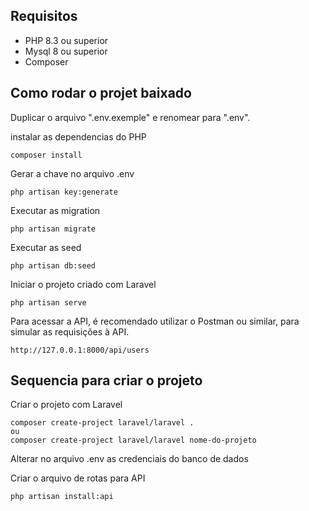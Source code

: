 ## Requisitos

* PHP 8.3 ou superior 
* Mysql 8 ou superior
* Composer

## Como rodar o projet baixado

Duplicar o arquivo ".env.exemple" e renomear para ".env".<br>

instalar as dependencias do PHP
```
composer install
```

Gerar a chave no arquivo .env
```
php artisan key:generate
```

Executar as migration
```
php artisan migrate
```

Executar as seed
```
php artisan db:seed
```

Iniciar o projeto criado com Laravel
```
php artisan serve
```

Para acessar a API, é recomendado utilizar o Postman ou similar, para 
simular as requisições à API.
```
http://127.0.0.1:8000/api/users
```

## Sequencia para criar o projeto
Criar o projeto com Laravel
```
composer create-project laravel/laravel .
ou
composer create-project laravel/laravel nome-do-projeto
```
Alterar no arquivo .env as credenciais do banco de dados<br>

Criar o arquivo de rotas para API
```
php artisan install:api
```